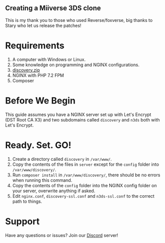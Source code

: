 ## Creating a Miiverse 3DS clone
This is my thank you to those who used Reverse/foxverse, big thanks to Stary who let us release the patches!

# Requirements
1. A computer with Windows or Linux.
2. Some knowledge on programming and NGINX configurations.
3. [discovery.zip](https://github.com/Cyuubi/cyuubi.github.io/raw/master/discovery.zip)
4. NGINX with PHP 7.2 FPM
5. Composer

# Before We Begin
This guide assumes you have a NGINX server set up with Let's Encrypt (DST Root CA X3) and two subdomains called `discovery` and `n3ds` both with Let's Encrypt.

# Ready. Set. GO!
1. Create a directory called `discovery` in `/var/www/`.
2. Copy the contents of the files in `server` except for the `config` folder into `/var/www/discovery/`.
3. Run `composer install` in `/var/www/discovery/`, there should be no errors when running this command.
4. Copy the contents of the `config` folder into the NGINX config folder on your server, overwrite anything if asked.
5. Edit `nginx.conf`, `discovery-ssl.conf` and `n3ds-ssl.conf` to the correct path to things.

# Support
Have any questions or issues? Join our [Discord](https://discord.gg/zpEyAhy) server!
